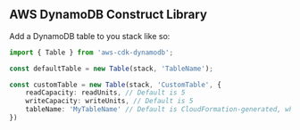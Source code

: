 ## AWS DynamoDB Construct Library
Add a DynamoDB table to you stack like so:
```ts
import { Table } from 'aws-cdk-dynamodb';

const defaultTable = new Table(stack, 'TableName');

const customTable = new Table(stack, 'CustomTable', {
    readCapacity: readUnits, // Default is 5
    writeCapacity: writeUnits, // Default is 5
    tableName: 'MyTableName' // Default is CloudFormation-generated, which is the preferred approach
})
```
